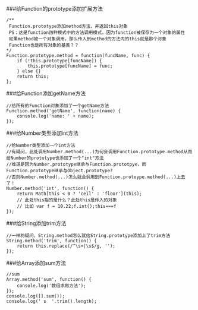 ###给Function的prototype添加扩展方法

    /**
     Function.prototype添加method方法，并返回this对象
     PS：这是function四种模式中的方法调用模式，因为function被保存为一个对象的属性
     如果method被一个对象调用，那么传入到method的方法内的this就是那个对象
     Function也是所有对象的基类？？
    */
    Function.prototype.method = function(funcName, func) {
        if (!this.prototype[funcName]) {
            this.prototype[funcName] = func;
        } else {}
        return this;
    };
    
###给Function添加getName方法

    //给所有的Function对象添加了一个getName方法
    Function.method('getName', function(name) {
        console.log('name: ' + name);
    });

###给Number类型添加int方法

    //给Number类型添加一个int方法
    //有疑问，此处调用Number.method(...)为何会调用Function.prototype.method从而给Number的prototype也添加了一个"int"方法
    //难道是因为Number.prototype继承与Function.prototpye，而Function.prototype继承与Object.prototype?
    //否则Number.method(...)怎么就会调用到Function.protoype.method(...)上去了！
    Number.method('int', function() {
        return Math[this < 0 ? 'ceil' : 'floor'](this);
        // 此处this指的是什么？此处this是传入的对象
        // 比如 var f = 10.22;f.int();this===f
    });

###给String添加trim方法

    //一样的疑问，String.method怎么就给String.prototype添加上了trim方法
    String.method('trim', function() {
        return this.replace(/^\s+|\s$/g, '');
    });

###给Array添加sum方法

    //sum
    Array.method('sum', function() {
        console.log('数组求和方法');
    });
    console.log([].sum());
    console.log(' s  '.trim().length);